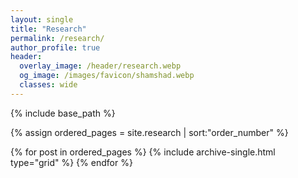 ```yaml
---
layout: single
title: "Research"
permalink: /research/
author_profile: true
header:
  overlay_image: /header/research.webp
  og_image: /images/favicon/shamshad.webp
  classes: wide
---
```



<nbsp>

{% include base_path %}

{% assign ordered_pages = site.research | sort:"order_number" %}

{% for post in ordered_pages %}
  {% include archive-single.html type="grid" %}
{% endfor %}
